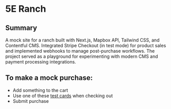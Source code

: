 # 5E Ranch

## Summary
A mock site for a ranch built with Next.js, Mapbox API, Tailwind CSS, and Contentful CMS. Integrated Stripe Checkout (in test mode) for product sales and implemented webhooks to manage post-purchase workflows. The project served as a playground for experimenting with modern CMS and payment processing integrations. 

## To make a mock purchase:
- Add something to the cart
- Use one of these [test cards](https://docs.stripe.com/testing#cards) when checking out
- Submit purchase

